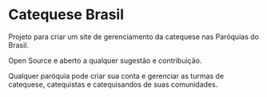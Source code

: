 # Catequese Brasil
Projeto para criar um site de gerenciamento da catequese nas Paróquias do Brasil.

Open Source e aberto a qualquer sugestão e contribuição.

Qualquer paróquia pode criar sua conta e gerenciar as turmas de catequese, catequistas e catequisandos de suas comunidades.
